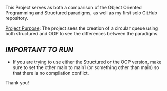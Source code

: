 This Project serves as both a comparison of the Object Oriented Programming and Structured paradigms, as well as my first solo GitHub repository.

<ins>Project Purpose</ins>:
  The project sees the creation of a circular queue using both structured and OOP to see the differences between the paradigms.

## *IMPORTANT TO RUN*
- If you are trying to use either the Structured or the OOP version, make sure to set the other main to main1 (or something other than main) so that there is no compilation conflict.

Thank you!
